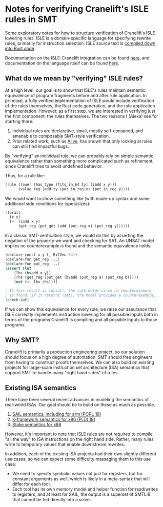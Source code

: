 # Notes for verifying Cranelift's ISLE rules in SMT

Some exploratory notes for how to structure verification of Cranelift's ISLE lowering rules.
ISLE is a domain-specific language for specifying rewrite rules, primarily for instruction selection.
ISLE source text is [compiled down into Rust
code](https://github.com/bytecodealliance/wasmtime/tree/main/cranelift/isle#implementation).

Documentation on the ISLE-Cranelift integration can be found
[here](../isle-integration.md), and documentation on the language itself can be found
[here](../isle/docs/language-reference.md).

## What do we mean by "verifying" ISLE rules?

At a high level, our goal is to show that ISLE's rules maintain semantic equivalence of program fragments before and after rule application. 
In principal, a fully verified implementation of ISLE would include verification of the rules themselves, the Rust code generation, and the rule application implementation. 
However, as a first step, we are interested in verifying just the first component: the rules themselves. The two reasons I (Alexa) see for starting there:
1. Individual rules are declarative, small, mostly self-contained, and amenable to composable SMT-style verification.
2. Prior related work, such as [Alive](https://web.ist.utl.pt/nuno.lopes/pubs/alive-pldi15.pdf), has shown that only looking at rules can still find impactful bugs.

By "verifying" an individual rule, we can probably rely on simple semantic equivalence rather than something more complicated such as refinement, since Cranelift tries to avoid undefined behavior. 

Thus, for a rule like:
```lisp
(rule (lower (has_type (fits_in_64 ty) (iadd x y)))
      (value_reg (add ty (put_in_reg x) (put_in_reg y))))
```

We would want to show something like (with made-up syntax and some additional side conditions for types/sizes):
```lisp
(forall 
  (x y)
  (=  (iadd x y)
      (get_reg (put_get (add (put_reg x) (put_reg y))))))
```

In a classic SMT-verification style, we would do this by asserting the negation of the property we want and checking for SAT.
An UNSAT model implies no counterexample is found and the semantic equivalence holds.
```lisp
(declare-const x y (_ BitVec 64))
(declare-fun get_reg ...)
(declare-fun put_reg ...)
(assert (let 
    (lhs (bvadd x y))
    (rhs (get_reg (put_get (bvadd (put_reg a) (put_reg b)))))
    (not (=  lhs rhs))))

; If this result is (unsat), the rule holds since no counterexample
; is found. If it returns (sat), the model provides a counterexample.
(check-sat)
```

If we can show this equivalence for every rule, we raise our assurance that ISLE correctly implements instruction lowering for all possible inputs both in terms of the programs Cranelift is compiling and all possible inputs to those programs. 

## Why SMT?

Cranelift is primarily a production engineering project, so our solution should focus on a high degree of automation.
SMT should free engineers from having to construct proofs themselves.
We can also build on existing projects for large-scale instruction set architecture (ISA) semantics that support SMT to handle many "right hand sides" of rules. 

## Existing ISA semantics

There have been several recent advances in modeling the semantics of real-world ISAs. Our goal should be to build on these as much as possible. 

1. [SAIL semantics, including for arm (POPL 19)](https://www.cl.cam.ac.uk/~pes20/sail/sail-popl2019.pdf)
2. [K-framework semantics for x86 (PLDI 19)](https://dl.acm.org/doi/10.1145/3314221.3314601)
3. [Stoke semantics for x86](https://github.com/StanfordPL/stoke)

However, it's important to note that ISLE rules are not _required_ to compile "all the way" to ISA instructions on the right hand side. Rather, many rules write to temporary values that enable downstream rewrites.

In addition, each of the existing ISA projects had their own slightly different use cases, so we can expect some difficulty massaging them to this use case:
- We need to specify symbolic values not just for registers, but for constant arguments as well, which is likely in a meta-syntax that will differ for each tool. 
- Each tool has its own memory model and helper function for read/writes to registers, and at least for SAIL, the output is a superset of SMTLIB that cannot be fed directly into a solver.

